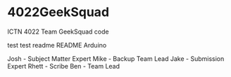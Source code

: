 # 4022GeekSquad
ICTN 4022 Team GeekSquad code 


test test
readme
README
Arduino

Josh - Subject Matter Expert
Mike - Backup Team Lead
Jake - Submission Expert
Rhett - Scribe
Ben - Team Lead
